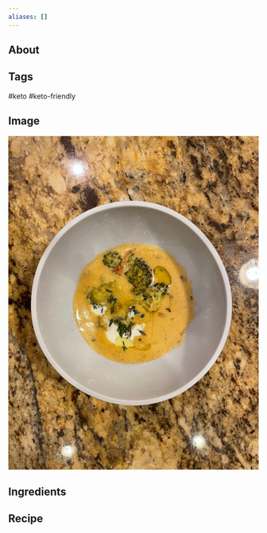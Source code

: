 ```yaml
---
aliases: []
---
```


## About

## Tags
#keto #keto-friendly 

## Image

![not found](../Images/broccoli-cheddar.jpg)

## Ingredients

## Recipe
